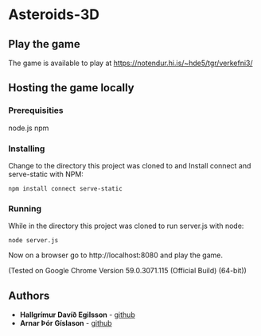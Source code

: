 # Asteroids-3D

## Play the game

The game is available to play at https://notendur.hi.is/~hde5/tgr/verkefni3/

## Hosting the game locally

### Prerequisities

node.js
npm

### Installing
Change to the directory this project was cloned to and
Install connect and serve-static with NPM:
```
npm install connect serve-static
```
### Running
While in the directory this project was cloned to
run server.js with node:
```
node server.js
```
Now on a browser go to http://localhost:8080 and play the game.

(Tested on Google Chrome Version 59.0.3071.115 (Official Build) (64-bit))

## Authors

* **Hallgrímur Davíð Egilsson** - [github](https://github.com/hallgrimur1471)
* **Arnar Þór Gíslason** - [github](https://github.com/https://github.com/arnargisla)